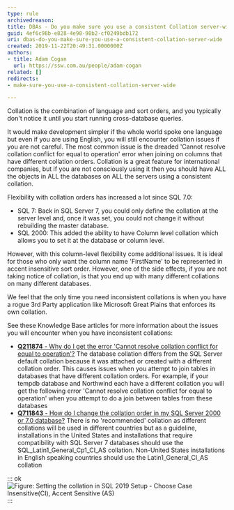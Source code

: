 ```yaml
---
type: rule
archivedreason: 
title: DBAs - Do you make sure you use a consistent Collation server-wide?
guid: 4ef6c98b-e828-4e98-98b2-cf0249bdb172
uri: dbas-do-you-make-sure-you-use-a-consistent-collation-server-wide
created: 2019-11-22T20:49:31.0000000Z
authors:
- title: Adam Cogan
  url: https://ssw.com.au/people/adam-cogan
related: []
redirects:
- make-sure-you-use-a-consistent-collation-server-wide

---
```


Collation is the combination of language and sort orders, and you typically don't notice it until you start running cross-database queries.

It would make development simpler if the whole world spoke one language but even if you are using English, you will still encounter collation issues if you are not careful. The most common issue is the dreaded 'Cannot resolve collation conflict for equal to operation' error when joining on columns that have different collation orders. Collation is a great feature for international companies, but if you are not consciously using it then you should have ALL the objects in ALL the databases on ALL the servers using a consistent collation.

<!--endintro-->

Flexibility with collation orders has increased a lot since SQL 7.0:

* SQL 7: Back in SQL Server 7, you could only define the collation at the server level and, once it was set, you could not change it without rebuilding the master database.
* SQL 2000: This added the ability to have Column level collation which allows you to set it at the database or column level.


However, with this column-level flexibility come additional issues. It is ideal for those who only want the column name 'FirstName' to be represented in accent insensitive sort order. However, one of the side effects, if you are not taking notice of collation, is that you end up with many different collations on many different databases.

We feel that the only time you need inconsistent collations is when you have a rogue 3rd Party application like Microsoft Great Plains that enforces its own collation.

See these Knowledge Base articles for more information about the issues you will encounter when you have inconsistent collations:

* [**Q211874** - Why do I get the error 'Cannot resolve collation conflict for equal to operation'?](https://www.ssw.com.au/ssw/KB/KB.aspx?KBID=Q211874)
    The database collation differs from the SQL Server default collation because it was attached or created with a different collation order. This causes issues when you attempt to join tables in databases that have different collation orders. For example, if your tempdb database and Northwind each have a different collation you will get the following error 'Cannot resolve collation conflict for equal to operation' when you attempt to do a join between tables from these databases
* [**Q711843** - How do I change the collation order in my SQL Server 2000 or 7.0 database?](https://www.ssw.com.au/ssw/KB/KB.aspx?KBID=Q711843)
    There is no 'recommended' collation as different collations will be used in different countries but as a guideline, installations in the United States and installations that require compatibility with SQL Server 7 databases should use the SQL\_Latin1\_General\_Cp1\_CI\_AS collation. Non-United States installations in English speaking countries should use the Latin1\_General\_CI\_AS collation



::: ok  
![Figure: Setting the collation in SQL 2019 Setup - Choose Case Insensitive(CI), Accent Sensitive (AS)](Sql2019\_CollationSettingsAtSetup.png)  
:::

